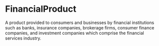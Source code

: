 # FinancialProduct

A product provided to consumers and businesses by financial institutions such as banks, insurance companies, brokerage firms, consumer finance companies, and investment companies which comprise the financial services industry.
